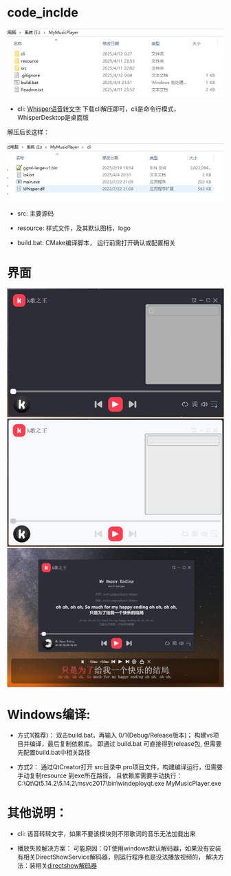 # code_inclde

![code_include](code_include.png)

* cli:  [Whisper语音转文字](https://github.com/Const-me/Whisper/releases/tag/1.12.0) 下载cli解压即可，cli是命令行模式，WhisperDesktop是桌面版

解压后长这样：

![cli](cli.png)

* src: 主要源码

* resource: 样式文件，及其默认图标，logo

* build.bat: CMake编译脚本， 运行前需打开确认或配置相关

# 界面

![mainwindow](mainwindow.png)
![mainwindow_1](mainwindow_1.png)
![lyric](lyric.png)

# Windows编译:

* 方式1(推荐)：
	双击build.bat，再输入 0/1(Debug/Release版本)； 构建vs项目并编译，最后复制依赖库。
	即通过 build.bat 可直接得到release包, 但需要先配置build.bat中相关路径
	
* 方式2： 
	通过QtCreator打开 src目录中.pro项目文件，构建编译运行，但需要手动复制resource 到exe所在路径，
	且依赖库需要手动执行： C:\Qt\Qt5.14.2\5.14.2\msvc2017\bin\windeployqt.exe  MyMusicPlayer.exe 
	
# 其他说明：

* cli: 语音转转文字，如果不要该模块则不带歌词的音乐无法加载出来

* 播放失败解决方案：
	可能原因：QT使用windows默认解码器，如果没有安装有相关DirectShowService解码器，则运行程序也是没法播放视频的，
	解决方法：装相关[directshow解码器](https://github.com/Nevcairiel/LAVFilters/releases)